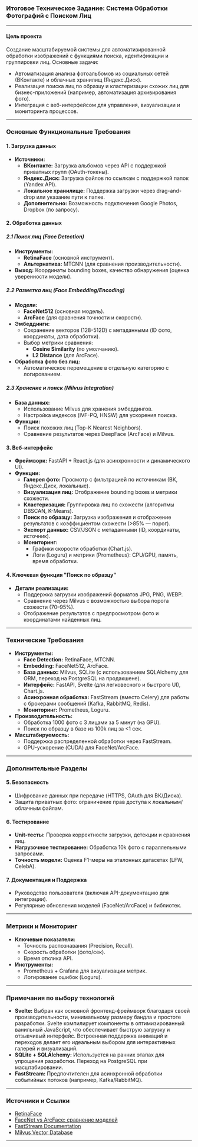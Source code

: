 ### **Итоговое Техническое Задание: Система Обработки Фотографий с Поиском Лиц**  

---

#### **Цель проекта**  
Создание масштабируемой системы для автоматизированной обработки изображений с функциями поиска, идентификации и группировки лиц. Основные задачи:  
- Автоматизация анализа фотоальбомов из социальных сетей (ВКонтакте) и облачных хранилищ (Яндекс.Диск).  
- Реализация поиска лиц по образцу и кластеризации схожих лиц для бизнес-приложений (например, автоматизация архивирования фото).  
- Интеграция с веб-интерфейсом для управления, визуализации и мониторинга процессов.  

---

### **Основные Функциональные Требования**  

#### **1. Загрузка данных**  
- **Источники:**  
  - **ВКонтакте:** Загрузка альбомов через API с поддержкой приватных групп (OAuth-токены).  
  - **Яндекс.Диск:** Загрузка файлов по ссылкам с поддержкой папок (Yandex API).  
  - **Локальное хранилище:** Поддержка загрузки через drag-and-drop или указание пути к папке.  
  - **Дополнительно:** Возможность подключения Google Photos, Dropbox (по запросу).  

#### **2. Обработка данных**  
##### **2.1 Поиск лиц (Face Detection)**  
- **Инструменты:**  
  - **RetinaFace** (основной инструмент).  
  - **Альтернатива:** MTCNN (для сравнения производительности).  
- **Выход:** Координаты bounding boxes, качество обнаружения (оценка уверенности модели).  

##### **2.2 Разметка лиц (Face Embedding/Encoding)**  
- **Модели:**  
  - **FaceNet512** (основная модель).  
  - **ArcFace** (для сравнения точности и скорости).  
- **Эмбеддинги:**  
  - Сохранение векторов (128-512D) с метаданными (ID фото, координаты, дата обработки).  
  - Выбор метрики сравнения:  
    - **Cosine Similarity** (по умолчанию).  
    - **L2 Distance** (для ArcFace).  
- **Обработка фото без лиц:**  
  - Автоматическое перемещение в отдельную категорию с логированием.  

##### **2.3 Хранение и поиск (Milvus Integration)**  
- **База данных:**  
  - Использование Milvus для хранения эмбеддингов.  
  - Настройка индексов (IVF-PQ, HNSW) для ускорения поиска.  
- **Функции:**  
  - Поиск похожих лиц (Top-K Nearest Neighbors).  
  - Сравнение результатов через DeepFace (ArcFace) и Milvus.  

#### **3. Веб-интерфейс**  
- **Фреймворк:** FastAPI + React.js (для асинхронности и динамического UI).  
- **Функции:**  
  - **Галерея фото:** Просмотр с фильтрацией по источникам (ВК, Яндекс.Диск, локальные).  
  - **Визуализация лиц:** Отображение bounding boxes и метрики схожести.  
  - **Кластеризация:** Группировка лиц по схожести (алгоритмы DBSCAN, K-Means).  
  - **Поиск по образцу:** Загрузка изображения и отображение результатов с коэффициентом схожести (>85% — порог).  
  - **Экспорт данных:** CSV/JSON с метаданными (ID, координаты, источник).  
  - **Мониторинг:**  
    - Графики скорости обработки (Chart.js).  
    - Логи (Loguru) и метрики (Prometheus): CPU/GPU, память, время обработки.  

#### **4. Ключевая функция "Поиск по образцу"**  
- **Детали реализации:**  
  - Поддержка загрузки изображений форматов JPG, PNG, WEBP.  
  - Сравнение через Milvus с возможностью выбора порога схожести (70–95%).  
  - Отображение результатов с предпросмотром фото и координатами найденных лиц.  

---

### **Технические Требования**  
- **Инструменты:**  
  - **Face Detection:** RetinaFace, MTCNN.  
  - **Embedding:** FaceNet512, ArcFace.  
  - **База данных:** Milvus, SQLite (с использованием SQLAlchemy для ORM, переход на PostgreSQL на продакшене).  
  - **Интерфейс:** FastAPI, Svelte (для легковесного и быстрого UI), Chart.js.  
  - **Асинхронная обработка:** FastStream (вместо Celery) для работы с брокерами сообщений (Kafka, RabbitMQ, Redis).  
  - **Мониторинг:** Prometheus, Loguru.  
- **Производительность:**  
  - Обработка 1000 фото с 3 лицами за 5 минут (на GPU).  
  - Поиск по образцу в базе из 100k лиц за <1 сек.  
- **Масштабируемость:**  
  - Поддержка распределенной обработки через FastStream.  
  - GPU-ускорение (CUDA) для FaceNet/ArcFace.  

---

### **Дополнительные Разделы**  

#### **5. Безопасность**  
- Шифрование данных при передаче (HTTPS, OAuth для ВК/Диска).  
- Защита приватных фото: ограничение прав доступа к локальным/облачным файлам.  

#### **6. Тестирование**  
- **Unit-тесты:** Проверка корректности загрузки, детекции и сравнения лиц.  
- **Нагрузочное тестирование:** Обработка 10k фото с параллельными запросами.  
- **Точность модели:** Оценка F1-меры на эталонных датасетах (LFW, CelebA).  

#### **7. Документация и Поддержка**  
- Руководство пользователя (включая API-документацию для интеграции).  
- Регулярные обновления моделей (FaceNet/ArcFace) и библиотек.  

---

### **Метрики и Мониторинг**  
- **Ключевые показатели:**  
  - Точность распознавания (Precision, Recall).  
  - Скорость обработки (фото/сек).  
  - Время отклика API.  
- **Инструменты:**  
  - Prometheus + Grafana для визуализации метрик.  
  - Логирование ошибок (Loguru).  

---

### **Примечания по выбору технологий**  
- **Svelte:** Выбран как основной фронтенд-фреймворк благодаря своей производительности, минимальному размеру бандла и простоте разработки. Svelte компилирует компоненты в оптимизированный ванильный JavaScript, что обеспечивает быструю загрузку и отзывчивый интерфейс. Встроенная поддержка анимаций и переходов делает его идеальным выбором для интерактивных галерей и визуализаций.
- **SQLite + SQLAlchemy:** Используется на ранних этапах для упрощения разработки. Переход на PostgreSQL при масштабировании.  
- **FastStream:** Предпочтителен для асинхронной обработки событийных потоков (например, Kafka/RabbitMQ).  

---

### **Источники и Ссылки**  
- [RetinaFace](https://github.com/deepinsight/insightface/tree/master/RetinaFace)  
- [FaceNet vs ArcFace: сравнение моделей](https://arxiv.org/abs/1801.07698)  
- [FastStream Documentation](https://faststream.airt.ai/)  
- [Milvus Vector Database](https://milvus.io/)  

--- 